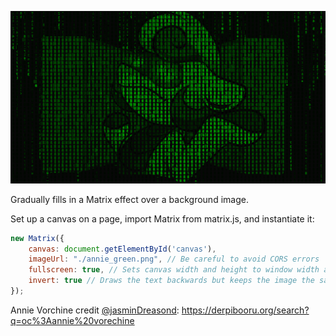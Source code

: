 ![Example result](example.png)

Gradually fills in a Matrix effect over a background image.

Set up a canvas on a page, import Matrix from matrix.js, and instantiate it:

```javascript
new Matrix({
	canvas: document.getElementById('canvas'),
	imageUrl: "./annie_green.png", // Be careful to avoid CORS errors
	fullscreen: true, // Sets canvas width and height to window width and height
	invert: true // Draws the text backwards but keeps the image the same, for accuracy to the movie
});
```

Annie Vorchine credit [@jasminDreasond](/jasminDreasond): https://derpibooru.org/search?q=oc%3Aannie%20vorechine
